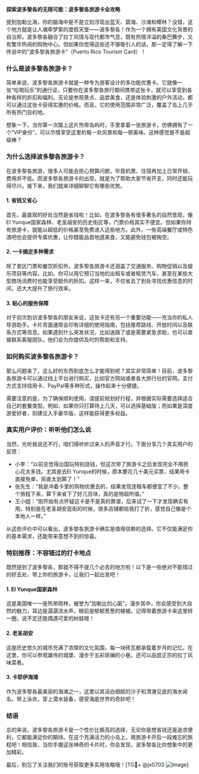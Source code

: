 **探索波多黎各的无限可能：波多黎各旅游卡全攻略**

提到加勒比海，你的脑海中是不是立刻浮现出蓝天、碧海、沙滩和椰林？没错，这个地方就是让人魂牵梦萦的度假天堂——波多黎各！作为一个拥有美国文化背景的自治邦，波多黎各融合了拉丁风情与现代都市气息，既有热情洋溢的桑巴舞步，又有繁华热闹的购物中心。但如果你觉得这些还不够吸引人的话，那一定得了解一下传说中的“波多黎各旅游卡”（Puerto Rico Tourism Card）！

### **什么是波多黎各旅游卡？**
简单来说，波多黎各旅游卡就是一种专为游客设计的多功能优惠卡。它就像一张“吃喝玩乐”的通行证，只要你在波多黎各旅行期间携带这张卡，就可以享受到各种各样的折扣和福利。无论是参观景点、品尝美食，还是体验刺激的户外活动，都可以通过这张卡获得实惠的价格。而且，它的使用范围非常广泛，覆盖了岛上几乎所有热门目的地。

想象一下，当你第一次踏上这片热带岛屿时，手里拿着一张旅游卡，仿佛拥有了一个“VIP身份”，可以尽情享受这里的每一处风景和每一顿美味。这种感觉是不是超级棒？

### **为什么选择波多黎各旅游卡？**
在波多黎各旅游，很多人可能会担心预算问题，毕竟机票、住宿再加上日常开销，费用并不低。而波多黎各旅游卡的出现，就是为了帮助大家节省开支，同时还能玩得尽兴。接下来，我们就来详细聊聊它有哪些优势。

#### 1. **省钱又省心**
首先，最直观的好处当然是省钱啦！比如，在波多黎各有很多著名的自然景观，像El Yunque国家森林、老圣胡安的历史街区等，门票价格其实不便宜。但如果你持有旅游卡，就能以超低的价格甚至免费进入这些地方。此外，一些高端餐厅或特色酒吧也会提供专属优惠，让你既能品尝地道美食，又能避免钱包被掏空。

#### 2. **一卡搞定多种需求**
除了景区门票和餐饮折扣外，波多黎各旅游卡还涵盖了交通服务、购物促销以及娱乐项目等内容。比如，你可以用它预订当地的出租车或者租赁汽车，甚至在某些大型商场消费时也能享受额外的折扣。这样一来，不仅省去了到处寻找优惠信息的时间，还大大提升了旅行效率。

#### 3. **贴心的服务保障**
对于初次到访波多黎各的朋友来说，这张卡还有另一个重要功能——充当你的私人导游助手。卡片背面通常会印有详细的使用指南，包括推荐路线、开放时间以及联系方式等信息。如果遇到什么突发状况，比如迷路了或是需要紧急求助，也可以直接联系客服团队，他们会为你提供及时的帮助和支持。

### **如何购买波多黎各旅游卡？**
那么问题来了，这么好的东西到底怎么才能得到呢？其实非常简单！目前，波多黎各旅游卡可以通过线上平台进行购买，比如官方网站或者各大旅行社的官网。支付方式支持信用卡、PayPal等多种形式，操作起来十分便捷。

需要注意的是，为了确保顺利使用，请提前规划好行程，并根据实际需要选择适合自己的套餐类型。例如，如果你只打算待上几天，可以选择基础版；而如果是深度游爱好者，则建议入手豪华版，这样能获得更多权益。

### **真实用户评价：听听他们怎么说**
当然，光听我说还不行，咱们得听听过来人的声音才行。下面分享几个真实用户的反馈：

- 小李：“以前总觉得出国玩特别烧钱，但这次带了旅游卡之后发现完全不用担心花太多钱。尤其是去El Yunque的时候，原本要花几十美元买票，结果用卡直接免单，简直太划算了！”
- 张先生：“我是冲着卡里的购物优惠去的，结果发现连租车都便宜了不少。整个旅程下来，算下来省下了好几百块，真的是物超所值。”
- 王小姐：“刚开始有点怀疑这卡是不是真的靠谱，后来试了一下才发现确实有用。特别是在老圣胡安逛街的时候，很多店铺都给我打了折，感觉自己像是个本地人一样。”

从这些评价中可以看出，波多黎各旅游卡确实是值得信赖的选择。它不仅能满足你的基本需求，还能带来意想不到的惊喜。

### **特别推荐：不容错过的打卡地点**
既然提到了波多黎各，那就不得不提几个必去的地方啦！以下是一些绝对不能错过的好去处，带上你的旅游卡，让我们一起出发吧！

#### 1. El Yunque国家森林
这是美国唯一一座热带雨林，被誉为“加勒比的心脏”。漫步其中，你会感受到大自然的魅力，耳边是潺潺流水声，眼前是郁郁葱葱的植被。记得带着旅游卡来这里转一圈，说不定还能偶遇可爱的树蛙哦！

#### 2. 老圣胡安
这座历史悠久的城市充满了浓厚的文化氛围，每一块砖瓦都承载着岁月的记忆。在这里，你可以参观雄伟的城堡、漫步于五彩斑斓的小巷，还可以品尝正宗的拉丁风味菜肴。

#### 3. 卡耶伊海滩
作为波多黎各最美丽的海滩之一，这里以其洁白细腻的沙子和清澈见底的海水闻名。带上泳衣，穿上潜水装备，感受海底世界的奇妙吧！

### **结语**
总的来说，波多黎各旅游卡是一个性价比极高的选择，无论你是想省钱还是追求便利，它都能满足你的期待。在这个充满活力的小岛上，用旅游卡开启一段难忘的旅程吧！相信我，当你手握这张神奇的卡片时，你会发现，波多黎各比你想象中的更加精彩。

最后，别忘了关注我们的账号获取更多实用攻略哦！[TG💪+ @jx0703 ![Image](https://github.com/user-attachments/assets/dbca1d08-cadb-493c-b0ec-ad6f7a83f270)]